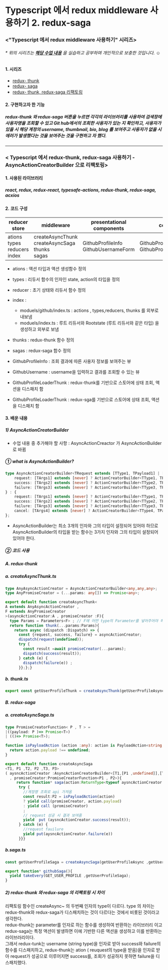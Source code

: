 # Typescript 에서 redux middleware 사용하기 2. redux-saga

### <"Typescript 에서 redux middleware 사용하기" 시리즈>
###### * 위의 시리즈는 **[해당 수업 내용](https://react.vlpt.us/using-typescript/06-ts-redux-middleware.html)** 을 실습하고 공부하며 개인적으로 보충한 것입니다. ☺

#### 1. 시리즈
  * [redux- thunk](https://github.com/BadaHertz52/practice_ts_redux-thunk)
  * [redux- saga](https://github.com/BadaHertz52/practic_ts_redux-saga)
  * [redux- thunk, redux-saga 리팩토링](https://github.com/BadaHertz52/practice_ts_redux_middleware ) 

#### 2. 구현하고자 한 기능 
#####  redux-thunk 와 redux-saga 버튼을 누르면 각각의 라이브러리를 사용하여 검색창에 사용자명을 조회할 수 있고  Git hub에서의 조회한 사용자가 있는 지 확인하고, 사용자가 있을 시 해당 계정의 username, thumbnail, bio, blog  를 보여주고 사용자가 없을 시 에러가 발생했다는 것을 보여주는 것을 구현하고 자 했다. 
-------------------------------------------------------------------------------------------------------------------------------------

### < Typescript 에서 redux-thunk, redux-saga 사용하기 - AsyncActionCreatorBuilder 으로 리팩토링>

#### 1. 사용된 라이브러리
##### react, redux, redux-react, typesafe-actions, redux-thunk, redux-saga, acxios 


#### 2. 코드 구성
|reducer store |middleware|presentational components|container|
|--------------|----------|-------------------------|-------------------|
|ations <br >types <br> reducers <br> index|createAsyncThunk <br>createAsyncSaga <br> thunks<br> sagas     |GithubProfileInfo <br> GithubUsernameForm        |GithubProfileLoaderThunk <br> GithubProfileLoaderSaga|

* ations : 액션 타입과 액션 생성함수 정의

* types : 리듀서 함수의 인자인 state, action의 타입을 정의

* reducer : 초기 상태와 리듀서 함수 정의

* index : 
  *  moduels/github/index.ts : actions , types,reducers, thunks 를 외부로 내보냄 
  * moduels/index.ts : 루트 리듀서와 Rootstate (루트 리듀서와 같은 타입) 을 생성하고 외부로 보냄 

* thunks : redux-thunk 함수 정의 

* sagas : redux-saga 함수 정의 

* GithubProfileInfo : 조회 결과에 따른 사용자 정보를 보여주는 뷰

* GithubUsername : username을 입력하고 결과를 조회할 수 있는 뷰 

* GithubProfileLoaderThunk : redux-thunk를 기반으로 스토어에 상태 조회, 액션을 디스패치 함 

* GithubProfileLoaderThunk : redux-sga를 기반으로 스토어에 상태 조회, 액션을 디스패치 함 


#### 3. 배운 내용 

##### 1)  AsyncActionCreatorBuilder

* 수업 내용 중 추가해야 할 사항 :  AsyncActionCreactor 가 AsyncActionBuilder로 바뀜

##### ① what is AsyncActionBuilder?
``` typescript
type AsyncActionCreatorBuilder<TRequest extends [TType1, TPayload1] | [TType1, [TPayload1, TMeta1]] | [TType1, TArgs1, TPayload1] | [TType1, TArgs1, [TPayload1, TMeta1]], TSuccess extends [TType2, TPayload2] | [TType2, [TPayload2, TMeta2]] | [TType2, TArgs2, TPayload2] | [TType2, TArgs2, [TPayload2, TMeta2]], TFailure extends [TType3, TPayload3] | [TType3, [TPayload3, TMeta3]] | [TType3, TArgs3, TPayload3] | [TType3, TArgs3, [TPayload3, TMeta3]], TCancel extends [TType4, TPayload4] | [TType4, [TPayload4, TMeta4]] | [TType4, TArgs4, TPayload4] | [TType4, TArgs4, [TPayload4, TMeta4]] = never, TType1 extends TypeConstant = TRequest[0], TPayload1 = TRequest extends [TType1, any, [any, any]] ? TRequest[2][0] : TRequest extends [TType1, any, any] ? TRequest[2] : TRequest extends [TType1, [any, any]] ? TRequest[1][0] : TRequest[1], TMeta1 = TRequest extends [TType1, any, [any, any]] ? TRequest[2][1] : TRequest extends [TType1, [any, any]] ? TRequest[1][1] : never, TArgs1 extends any[] = TRequest extends [TType1, any, any] ? TRequest[1] : never, TType2 extends TypeConstant = TSuccess[0], TPayload2 = TSuccess extends [TType2, any, [any, any]] ? TSuccess[2][0] : TSuccess extends [TType2, any, any] ? TSuccess[2] : TSuccess extends [TType2, [any, any]] ? TSuccess[1][0] : TSuccess[1], TMeta2 = TSuccess extends [TType2, any, [any, any]] ? TSuccess[2][1] : TSuccess extends [TType2, [any, any]] ? TSuccess[1][1] : never, TArgs2 extends any[] = TSuccess extends [TType2, any, any] ? TSuccess[1] : never, TType3 extends TypeConstant = TFailure[0], TPayload3 = TFailure extends [TType3, any, [any, any]] ? TFailure[2][0] : TFailure extends [TType3, any, any] ? TFailure[2] : TFailure extends [TType3, [any, any]] ? TFailure[1][0] : TFailure[1], TMeta3 = TFailure extends [TType3, any, [any, any]] ? TFailure[2][1] : TFailure extends [TType3, [any, any]] ? TFailure[1][1] : never, TArgs3 extends any[] = TFailure extends [TType3, any, any] ? TFailure[1] : never, TType4 extends TypeConstant = TCancel[0], TPayload4 = TCancel extends [TType4, any, [any, any]] ? TCancel[2][0] : TCancel extends [TType4, any, any] ? TCancel[2] : TCancel extends [TType4, [any, any]] ? TCancel[1][0] : TCancel[1], TMeta4 = TCancel extends [TType4, any, [any, any]] ? TCancel[2][1] : TCancel extends [TType4, [any, any]] ? TCancel[1][1] : never, TArgs4 extends any[] = TCancel extends [TType4, any, any] ? TCancel[1] : never> = [TCancel] extends [never] ? {
    request: [TArgs1] extends [never] ? ActionCreatorBuilder<TType1, TPayload1, TMeta1> : (...args: TArgs1) => ActionBuilder<TType1, TPayload1, TMeta1>;
    success: [TArgs2] extends [never] ? ActionCreatorBuilder<TType2, TPayload2, TMeta2> : (...args: TArgs2) => ActionBuilder<TType2, TPayload2, TMeta2>;
    failure: [TArgs3] extends [never] ? ActionCreatorBuilder<TType3, TPayload3, TMeta3> : (...args: TArgs3) => ActionBuilder<TType3, TPayload3, TMeta3>;
} : {
    request: [TArgs1] extends [never] ? ActionCreatorBuilder<TType1, TPayload1, TMeta1> : (...args: TArgs1) => ActionBuilder<TType1, TPayload1, TMeta1>;
    success: [TArgs2] extends [never] ? ActionCreatorBuilder<TType2, TPayload2, TMeta2> : (...args: TArgs2) => ActionBuilder<TType2, TPayload2, TMeta2>;
    failure: [TArgs3] extends [never] ? ActionCreatorBuilder<TType3, TPayload3, TMeta3> : (...args: TArgs3) => ActionBuilder<TType3, TPayload3, TMeta3>;
    cancel: [TArgs4] extends [never] ? ActionCreatorBuilder<TType4, TPayload4, TMeta4> : (...args: TArgs4) => ActionBuilder<TType4, TPayload4, TMeta4>;
};
```
* AsyncActionBuilder는 최소 3개의 인자와 그의 타입이 설정되어 있어야 하므로 AsyncActionBuilder의 타입을 받는 함수는 3가지 인자와 그의 타입이 설정되어 있어야 한다. 

##### ② 코드 사용
##### A. redux-thunk
##### a. createAsyncThunk.ts
``` typescript
type AnyAsyncActionCreator = AsyncActionCreatorBuilder<any,any,any>;
type AnyPromiseCreator = (...params: any[]) => Promise<any>;

export default function createAsyncThunk<
A extends AnyAsyncActionCreator ,
F extends AnyPromiseCreator
>(asyncActionCreator:A , promiseCreator :F){
  type Params = Parameters<F> ; // F에 어떤 type의 Parameter를 넣어주어야 하는 지 추출 
  return function thunk(...params:Params){
    return async (dispatch :Dispatch) => {
      const {request, success, failure} = asyncActionCreator;
      dispatch(request(undefined));
      try {
        const result =await promiseCreator(...params);
        dispatch(success(result));
      } catch (e) {
        dispatch(failure(e)) ; 
      }};};}
```
##### b. thunk.ts
``` typescript
export const getUserProfileThunk = createAsyncThunk(getUserProfileAsync ,getUserProfile);

```

##### B. redux-saga

##### a. createAsyncSaga.ts
``` typescript
type PromiseCreatorFunction< P , T > =  
|((payload: P )=> Promise<T>)
| (()=> Promise<T>);

function isPayloadAction (action :any): action is PayloadAction<string, any>{
  return action.payload !== undefined; 
}

export default function createAsyncSaga 
<T1, P1 ,T2, P2 ,T3, P3>
( aysncActionCreator :AsyncActionCreatorBuilder<[T1,[P1 ,undefined]],[T2,[P2, undefined]],[T3,[P3,undefined]]>
  , promiseCreator:PromiseCreatorFunction<P1 , P2>){
     return function* saga(action:ReturnType<typeof aysncActionCreator.request>){
      try {
        //계정명 조회로 api 가져옴 
        const result:P2 = isPayloadAction(action) 
        ? yield call(promiseCreator, action.payload) 
        : yield call (promiseCreator)
        ;
        // request 성공 시 결과 보여줌 
        yield  put (aysncActionCreator.success(result)); 
      } catch (e) {
        //request fauilure 
        yield put(aysncActionCreator.failure(e))
      }}}
```
##### b.saga.ts 
```typescript
const getUserProfileSaga = createAsyncSaga(getUserProfileAsync ,getUserProfile);

export function* githubSaga(){
  yield takeEvery(GET_USER_PROFILE ,getUserProfileSaga);
}
```
##### 2)  redux-thunk 와 redux-saga 의 리팩토링 시 차이 
 리팩토링 함수인 createAsync~ 의 두번째 인자의 type이 다르다. 
 type 의 차이는 redux-thunk와 redux-saga가 디스패치하는 것이 다르다는 것에서 비롯된 것이라고 생각한다.</br>
 redux-thunk는 parameter를 인자로 하는 함수를 생성하여 반환하는 라이브러리 이고 redux-saga는 특정 액션이 발생하면 이에 기반한 다른 액션을 생성하고 이를 반환하는 라이브러리이다. </br>
 그래서  redux-tunk는 username (string type)을 인자로 받아 success와 failure의 함수를 디스패치하고, redux-thunk는 ation ( reuquest의 type을 받음)을 인자로 받아 request가 성공으로 이루어지면 success를, 조회가 성공하지 못하면 failure을 디스패치했다. 
